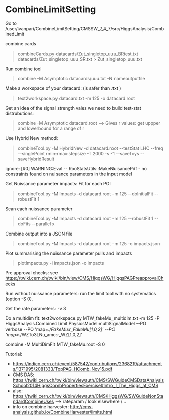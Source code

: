 # CombineLimitSetting


Go to 
 /user/ivanpari/CombineLimitSetting/CMSSW_7_4_7/src/HiggsAnalysis/CombinedLimit
 
 combine cards
 >  combineCards.py datacards/Zut_singletop_uuu_BRtest.txt datacards/Zut_singletop_uuu_SR.txt > Zut_singletop_uuu.txt

 
 
 Run combine tool 
 >  combine -M Asymptotic datacards/uuu.txt -N nameoutputfile


Make a workspace of your datacard: (is safer than .txt )
 > text2workspace.py datacard.txt -m 125 -o datacard.root
 


Get an idea of the signal strength vales we need to build test-stat distrubutions: 
 > combine -M Asymptotic datacard.root   --> Gives r values: get uppper and lowerbound  for a range of r
 
Use Hybrid New method: 
  > combineTool.py -M HybridNew -d datacard.root --testStat LHC --freq --singlePoint rmin:rmax:stepsize -T 2000 -s -1 --saveToys --saveHybridResult 
  
  ignore: [#0] WARNING:Eval -- RooStatsUtils::MakeNuisancePdf - no constraints found on nuisance parameters in the input model
  
Get Nuissance parameter impacts: 
   Fit for each POI 
   > combineTool.py -M Impacts -d datacard.root -m 125 --doInitialFit --robustFit 1
  
  Scan each nuissance parameter
   > combineTool.py -M Impacts -d datacard.root -m 125 --robustFit 1 --doFits --parallel x
   
   Combine output into a JSON file
   > combineTool.py -M Impacts -d datacard.root -m 125 -o impacts.json
  
  Plot summarising the nuissance parameter pulls and impacts
   > plotImpacts.py -i impacts.json -o impacts
   
   
   
 Pre approval checks: 
 see https://twiki.cern.ch/twiki/bin/view/CMS/HiggsWG/HiggsPAGPreapprovalChecks
 
 Run without nuissance parameters: 
   run the limit tool with no systematics (option -S 0).
 
 Get the rate parameters: -v 3
 
 Do a multidim fit: 
 text2workspace.py MTW_fakeMu_multidim.txt -m 125 -P HiggsAnalysis.CombinedLimit.PhysicsModel:multiSignalModel --PO verbose --PO 'map=.*/FakeMu:r_FakeMu[1,0,2]' --PO 'map=.*/WZTo3LNu_amc:r_WZ[1,0,2]' 
 
 combine -M MultiDimFit MTW_fakeMu.root -S 0 
 
 
 
Tutorial:
- https://indico.cern.ch/event/587542/contributions/2368219/attachments/1371995/2081333/TopPAG_HComb_Nov15.pdf
- CMS DAS: https://twiki.cern.ch/twiki/bin/viewauth/CMS/SWGuideCMSDataAnalysisSchool2014HiggsCombPropertiesExercise#Intro_I_The_Higgs_at_CMS
- also: https://twiki.cern.ch/twiki/bin/viewauth/CMS/HiggsWG/SWGuideNonStandardCombineUses --> rateparam / look elsewhere / .. 
- info on combine harvester: http://cms-analysis.github.io/CombineHarvester/limits.html
